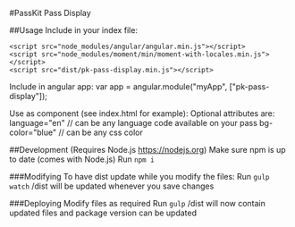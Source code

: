 #PassKit Pass Display

##Usage
Include in your index file:
    <link rel="stylesheet" type="text/css" href="node_modules/pk-pass-display/dist/pk-pass-display.min.css">

    <script src="node_modules/angular/angular.min.js"></script>
    <script src="node_modules/moment/min/moment-with-locales.min.js"></script>
    <script src="dist/pk-pass-display.min.js"></script>

Include in angular app:
    var app = angular.module("myApp", ["pk-pass-display"]); 

Use as component (see index.html for example):
    <pk-pass-display pass-id="passId"></pk-pass-display>
Optional attributes are:
    language="en" // can be any language code available on your pass
    bg-color="blue" // can be any css color

##Development
(Requires Node.js https://nodejs.org)
Make sure npm is up to date (comes with Node.js)
Run `npm i`

###Modifying
To have dist update while you modify the files:
Run `gulp watch`
/dist will be updated whenever you save changes

###Deploying
Modify files as required
Run `gulp`
/dist will now contain updated files and package version can be updated
